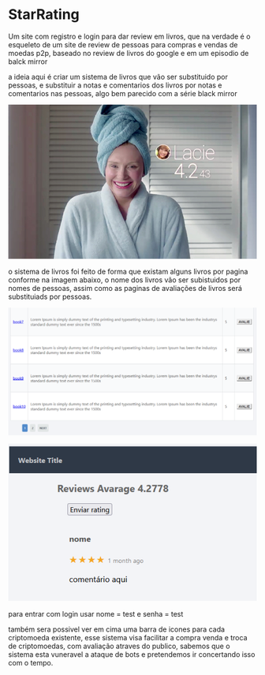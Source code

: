 # StarRating
Um site com registro e login para dar review em livros, que na verdade é o esqueleto de um site de review de pessoas para compras e vendas de moedas p2p, baseado no review de livros do google e em um episodio de balck mirror 

a ideia aqui é criar um sistema de livros que vão ser substituido por pessoas, e substituir a notas e comentarios dos livros por notas e comentarios nas pessoas, algo bem parecido com a série black mirror 

![Image of espelho](https://github.com/LLofy/StarRating/blob/main/login/img/nosedive.jpg)

o sistema de livros foi feito de forma que existam alguns livros por pagina conforme na imagem abaixo, o nome dos livros vão ser subistuidos por nomes de pessoas, assim como as paginas de avaliações de livros será substituiads por pessoas.

![Image of livroPagina](https://github.com/LLofy/StarRating/blob/main/login/img/livroPagina.png)

![Image of avaliacao](https://github.com/LLofy/StarRating/blob/main/login/img/avaliacao.png)

para entrar com login usar nome = test e senha = test

também sera possivel ver em cima uma barra de icones para cada criptomoeda existente, esse sistema visa facilitar a compra venda e troca de criptomoedas, com avaliação atraves do publico, sabemos que o sistema esta vuneravel a ataque de bots e pretendemos ir concertando isso com o tempo.

